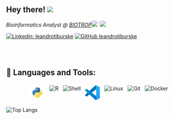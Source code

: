 <h2> Hey there! <img src="https://user-images.githubusercontent.com/82397631/203871939-18e28acc-e0f7-45e9-b86c-c4062e219ea4.gif" width="50"></h2>
<img align='right' src="https://user-images.githubusercontent.com/82397631/203873267-68e34627-bdf6-4cb3-937d-6fe55a8e7e6c.gif" width="250">
<p><em>Bioinformatics Analyst @ <a href="https://biotrop.com/">BIOTROP</a><img src="https://user-images.githubusercontent.com/82397631/203872158-bb6c67d2-07b1-43f0-84c5-a5cea208ee26.gif" width="20"> 
</em></p>

[![Linkedin: leandrotiburske](https://img.shields.io/badge/-leandrotiburske-blue?style=flat-square&logo=Linkedin&logoColor=white&link=https://www.linkedin.com/in/leandro-tiburske-a323b61b2/)](https://www.linkedin.com/in/leandro-tiburske-a323b61b2/)
[![GitHub leandrotiburske](https://img.shields.io/github/followers/leandrotiburske?label=follow)](https://github.com/leandrotiburske)


<br />
<br />

## 🧰 Languages and Tools:
<p align="center">
<img src="https://raw.githubusercontent.com/github/explore/80688e429a7d4ef2fca1e82350fe8e3517d3494d/topics/python/python.png" alt="Python" height="40" style="vertical-align:top; margin:4px">
<img src="https://user-images.githubusercontent.com/82397631/203821586-94c86bdb-4f11-4cd0-86e3-5029564983e3.png" alt="R" height="40" style="vertical-align:top; margin:4px">
<img src="https://user-images.githubusercontent.com/82397631/203822018-c8ab701f-8861-4053-898e-dfeaefa67955.png" alt="Shell" height="40" style="vertical-align:top; margin:4px">
<img src="https://raw.githubusercontent.com/github/explore/80688e429a7d4ef2fca1e82350fe8e3517d3494d/topics/visual-studio-code/visual-studio-code.png" alt="VS Code" height="40" style="vertical-align:top; margin:4px">
<img src="https://user-images.githubusercontent.com/82397631/203822956-b0bafd46-65d7-445a-8faa-065cf88964df.png" alt="Linux" height="40" style="vertical-align:top; margin:4px">
<img src="https://user-images.githubusercontent.com/82397631/203823109-35323f2d-7622-4ff9-876d-d272fd32772b.png" alt="Git" height="40" style="vertical-align:top; margin:4px">
<img src="https://user-images.githubusercontent.com/82397631/203874569-155804b6-491c-48e4-9a94-7779d88df439.png" alt="Docker" height="40" style="vertical-align:top; margin:4px">
</p>



![Top Langs](https://github-readme-stats.vercel.app/api/top-langs/?username=leandrotiburske&layout=compact&hide=jupyter%20notebook,makefile,dockerfile)
